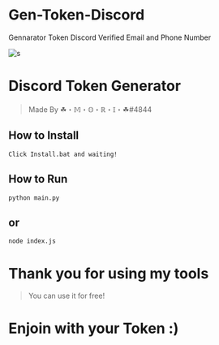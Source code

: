 # Gen-Token-Discord
Gennarator Token Discord Verified Email and Phone Number

![s](https://cdn.discordapp.com/attachments/929044420488212541/932543666780766238/Mori2.png)

# Discord Token Generator
> Made By ☘・𝕄・𝕆・ℝ・𝕀・☘#4844
## How to Install

```
Click Install.bat and waiting!
```

## How to Run

```
python main.py
```
##  or

```
node index.js
```

# Thank you for using my tools
> You can use it for free!

# **Enjoin with your Token :)**

